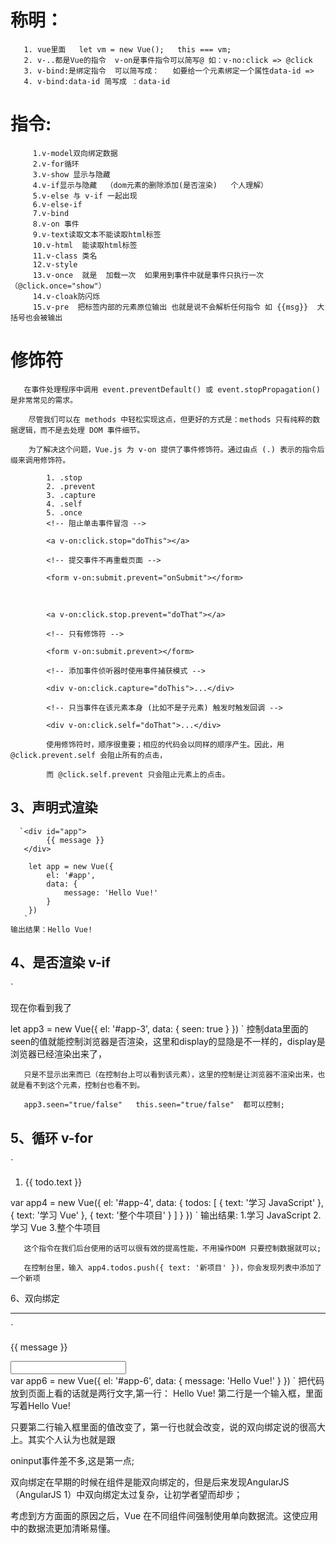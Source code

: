 称明：
==================
       1. vue里面   let vm = new Vue();   this === vm;
       2. v-..都是Vue的指令  v-on是事件指令可以简写@ 如：v-no:click => @click
       3. v-bind:是绑定指令  可以简写成：   如要给一个元素绑定一个属性data-id =>
       4. v-bind:data-id 简写成 ：data-id

指令:  
====================
         1.v-model双向绑定数据
         2.v-for循环
         3.v-show 显示与隐藏
         4.v-if显示与隐藏  （dom元素的删除添加(是否渲染)   个人理解）
         5.v-else 与 v-if 一起出现
         6.v-else-if
         7.v-bind
         8.v-on 事件
         9.v-text读取文本不能读取html标签
         10.v-html  能读取html标签
         11.v-class 类名
         12.v-style
         13.v-once  就是  加载一次  如果用到事件中就是事件只执行一次（@click.once="show"）
         14.v-cloak防闪烁
         15.v-pre  把标签内部的元素原位输出 也就是说不会解析任何指令 如 {{msg}}  大括号也会被输出

修饰符  
=====================
       在事件处理程序中调用 event.preventDefault() 或 event.stopPropagation() 是非常常见的需求。
       
        尽管我们可以在 methods 中轻松实现这点，但更好的方式是：methods 只有纯粹的数据逻辑，而不是去处理 DOM 事件细节。
       
        为了解决这个问题，Vue.js 为 v-on 提供了事件修饰符。通过由点 (.) 表示的指令后缀来调用修饰符。

            1. .stop
            2. .prevent
            3. .capture
            4. .self
            5. .once
            <!-- 阻止单击事件冒泡 -->
            
            <a v-on:click.stop="doThis"></a>
           
            <!-- 提交事件不再重载页面 -->
            
            <form v-on:submit.prevent="onSubmit"></form>
            
            <!-- 修饰符可以串联 -->
            
            <a v-on:click.stop.prevent="doThat"></a>
            
            <!-- 只有修饰符 -->
             
            <form v-on:submit.prevent></form>
            
            <!-- 添加事件侦听器时使用事件捕获模式 -->
            
            <div v-on:click.capture="doThis">...</div>
            
            <!-- 只当事件在该元素本身 (比如不是子元素) 触发时触发回调 -->
            
            <div v-on:click.self="doThat">...</div>
            
            使用修饰符时，顺序很重要；相应的代码会以同样的顺序产生。因此，用 @click.prevent.self 会阻止所有的点击，
            
            而 @click.self.prevent 只会阻止元素上的点击。
            

3、声明式渲染
--------------------
      `<div id="app">
            {{ message }}
       </div>

        let app = new Vue({
            el: '#app',
            data: {
                message: 'Hello Vue!'
            }
        })
       `
    输出结果：Hello Vue!

4、是否渲染 v-if
--------------------
`
<div id="app-3">
  <p v-if="seen">现在你看到我了</p>
</div>
let app3 = new Vue({
  el: '#app-3',
  data: {
    seen: true
  }
})
`
       控制data里面的seen的值就能控制浏览器是否渲染，这里和display的显隐是不一样的，display是浏览器已经渲染出来了，

       只是不显示出来而已（在控制台上可以看到该元素），这里的控制是让浏览器不渲染出来，也就是看不到这个元素，控制台也看不到。

       app3.seen="true/false"   this.seen="true/false"  都可以控制;


5、循环 v-for
---------------------
`
<div id="app-4">
  <ol>
    <li v-for="todo in todos">
      {{ todo.text }}
    </li>
  </ol>
</div>
var app4 = new Vue({
  el: '#app-4',
  data: {
    todos: [
      { text: '学习 JavaScript' },
      { text: '学习 Vue' },
      { text: '整个牛项目' }
    ]
  }
})
`
输出结果: 1.学习 JavaScript
         2.学习 Vue
         3.整个牛项目

       这个指令在我们后台使用的话可以很有效的提高性能，不用操作DOM 只要控制数据就可以;

       在控制台里，输入 app4.todos.push({ text: '新项目' })，你会发现列表中添加了一个新项

  
6、双向绑定

------------------
`
<div id="app-6">
  <p>{{ message }}</p>
  <input v-model="message">
</div>
var app6 = new Vue({
  el: '#app-6',
  data: {
    message: 'Hello Vue!'
  }
})
`
把代码放到页面上看的话就是两行文字,第一行： Hello Vue!  第二行是一个输入框，里面写着Hello Vue!

只要第二行输入框里面的值改变了，第一行也就会改变，说的双向绑定说的很高大上。其实个人认为也就是跟

oninput事件差不多,这是第一点;

双向绑定在早期的时候在组件是能双向绑定的，但是后来发现AngularJS（AngularJS 1）中双向绑定太过复杂，让初学者望而却步；

考虑到方方面面的原因之后，Vue 在不同组件间强制使用单向数据流。这使应用中的数据流更加清晰易懂。


